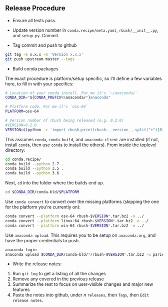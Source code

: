 ## Release Procedure

- Ensure all tests pass.

- Update version number in `conda.recipe/meta.yaml`, `rbush/__init__.py`,
  and `setup.py`. Commit.

- Tag commit and push to github

```bash
git tag -a x.x.x -m 'Version x.x.x'
git push upstream master --tags
```

- Build conda packages

The exact procedure is platform/setup specific, so I'll define a few variables
here, to fill in with your specifics:

```bash
# Location of your conda install. For me it's `~/anaconda/`
CONDA_DIR="${CONDA_PREFIX%%anaconda/*}anaconda"

# Platform code. For me it's `osx-64`
PLATFORM=osx-64

# Version number of rbush being released (e.g. 0.2.0)
#VERSION=0.2.0
VERSION=$(python -c 'import rbush;print(rbush.__version__.split("+")[0])')
```

This assumes `conda`, `conda-build`, and `anaconda-client` are installed (if
not, install `conda`, then use `conda` to install the others). From inside the
toplevel directory:

```bash
cd conda.recipe/
conda build --python 2.7 .
conda build --python 3.5 .
conda build --python 3.6 .
```

Next, `cd` into the folder where the builds end up.

```bash
cd $CONDA_DIR/conda-bld/$PLATFORM
```

Use `conda convert` to convert over the missing platforms (skipping the one for
the platform you're currently on):

```bash
conda convert --platform osx-64 rbush-$VERSION*.tar.bz2 -o ../
conda convert --platform linux-64 rbush-$VERSION*.tar.bz2 -o ../
conda convert --platform win-64 rbush-$VERSION*.tar.bz2 -o ../
```

Use `anaconda upload`. This requires you to be setup on `anaconda.org`,
and have the proper credentials to push.

```bash
anaconda login
anaconda upload $CONDA_DIR/conda-bld/*/rbush-$VERSION*.tar.bz2 -u parietal.io
```

- Write the release notes:

 1. Run `git log` to get a listing of all the changes
 2. Remove any covered in the previous release
 3. Summarize the rest to focus on user-visible changes and major new features
 4. Paste the notes into github, under *n* `releases`, then `Tags`, then `Edit release notes`.
